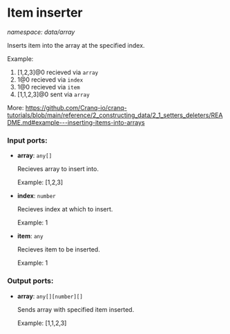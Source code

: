 # Item inserter

_namespace: data/array_

Inserts item into the array at the specified index.

Example: 
1. [1,2,3]@0 recieved via `array` 
2.  1@0 recieved via `index` 
2. 1@0 recieved via `item` 
3. [1,1,2,3]@0 sent via `array`

More:
https://github.com/Cranq-io/cranq-tutorials/blob/main/reference/2_constructing_data/2_1_setters_deleters/README.md#example---inserting-items-into-arrays

### Input ports:

* __array__: ` any[] `

    Recieves array to insert into.
    
    Example:
    [1,2,3]


* __index__: ` number `

    Recieves index at which to insert.
    
    Example:
    1


* __item__: ` any `

    Recieves item to be inserted.
    
    Example:
    1

### Output ports:

* __array__: ` any[][number][] `

    Sends array with specified item inserted.
    
    Example:
    [1,1,2,3]

